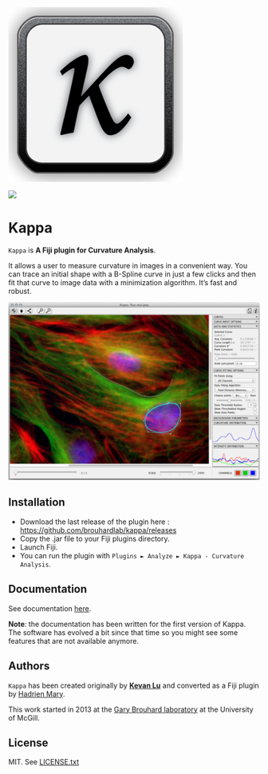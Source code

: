 ![Kappa logo](logo.png)

[![](https://travis-ci.org/brouhardlab/kappa.svg?branch=master)](https://travis-ci.org/brouhardlab/kappa)

# Kappa

`Kappa` is **A Fiji plugin for Curvature Analysis**.

It allows a user to measure curvature in images in a convenient way. You can trace an initial shape with a B-Spline curve in just a few clicks and then fit that curve to image data with a minimization algorithm. It’s fast and robust.

![Kappa Screenshot](screenshot.png)

## Installation

- Download the last release of the plugin here : https://github.com/brouhardlab/kappa/releases
- Copy the .jar file to your Fiji plugins directory.
- Launch Fiji.
- You can run the plugin with `Plugins ► Analyze ► Kappa - Curvature Analysis`.

## Documentation

See documentation [here](./doc/Kappa_User_Manual.pdf).

**Note**: the documentation has been written for the first version of Kappa. The software has evolved a bit since that time so you might see some features that are not available anymore.

## Authors

`Kappa` has been created originally by [**Kevan Lu**](http://www.kevan.lu/) and converted as a Fiji plugin by [Hadrien Mary](mailto:hadrien.mary@gmail.com).

This work started in 2013 at the [Gary Brouhard laboratory](http://brouhardlab.mcgill.ca/) at the University of McGill.

## License

MIT. See [LICENSE.txt](LICENSE.txt)
